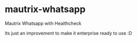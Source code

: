 # mautrix-whatsapp
Mautrix Whatsapp with Healthcheck

Its just an improvement to make it enterprise ready to use :D
